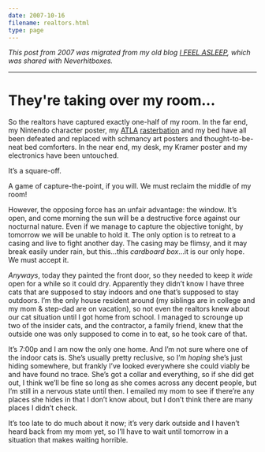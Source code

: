 ```yaml
---
date: 2007-10-16
filename: realtors.html
type: page
---
```


_This post from 2007 was migrated from my old blog [I FEEL
ASLEEP](https://ifeelasleep.wordpress.com/), which was shared with
Neverhitboxes._

---

# They're taking over my room...

So the realtors have captured exactly one-half of my room. In the far end, my
Nintendo character poster, my
[ATLA](http://en.wikipedia.org/wiki/Avatar:_The_Last_Airbender)
[rasterbation](http://en.wikipedia.org/wiki/Rasterbation) and my bed have all
been defeated and replaced with schmancy art posters and thought-to-be-neat bed
comforters. In the near end, my desk, my Kramer poster and my electronics have
been untouched.

It’s a square-off.

A game of capture-the-point, if you will. We must reclaim the middle of my room!

However, the opposing force has an unfair advantage: the window. It’s open, and
come morning the sun will be a destructive force against our nocturnal nature.
Even if we manage to capture the objective tonight, by tomorrow we will be
unable to hold it. The only option is to retreat to a casing and live to fight
another day. The casing may be flimsy, and it may break easily under rain, but
this…this _cardboard box_…it is our only hope. We must accept it.

_Anyways_, today they painted the front door, so they needed to keep it _wide_
open for a while so it could dry. Apparently they didn’t know I have three cats
that are supposed to stay indoors and one that’s supposed to stay outdoors. I’m
the only house resident around (my siblings are in college and my mom & step-dad
are on vacation), so not even the realtors knew about our cat situation until I
got home from school. I managed to scrounge up two of the insider cats, and the
contractor, a family friend, knew that the outside one was only supposed to come
in to eat, so he took care of that.

It’s 7:00p and I am now the only one home. And I’m not sure where one of the
indoor cats is. She’s usually pretty reclusive, so I’m _hoping_ she’s just
hiding somewhere, but frankly I’ve looked everywhere she could viably be and
have found no trace. She’s got a collar and everything, so if she did get out, I
think we’ll be fine so long as she comes across any decent people, but I’m still
in a nervous state until then. I emailed my mom to see if there’re any places
she hides in that I don’t know about, but I don’t think there are many places I
didn’t check.

It’s too late to do much about it now; it’s very dark outside and I haven’t
heard back from my mom yet, so I’ll have to wait until tomorrow in a situation
that makes waiting horrible.
